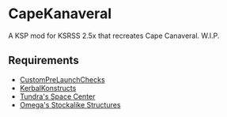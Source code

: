 # CapeKanaveral
A KSP mod for KSRSS 2.5x that recreates Cape Canaveral. W.I.P.

## Requirements
- [CustomPreLaunchChecks](https://github.com/KSP-RO/CustomPreLaunchChecks/releases/tag/1.8.1.1)
- [KerbalKonstructs](https://github.com/KSP-RO/Kerbal-Konstructs/releases/tag/v1.8.3.0)
- [Tundra's Space Center](https://spacedock.info/mod/1831/Tundra's%20Space%20Center)
- [Omega's Stockalike Structures](https://spacedock.info/mod/2061/Omega%27s%20Stockalike%20Structures:%20No%20Textures%20Required)
